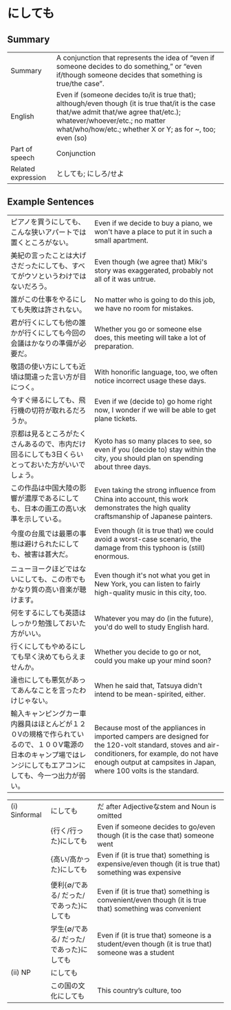 # にしても

## Summary

<table><tr>   <td>Summary</td>   <td>A conjunction that represents the idea of “even if someone decides to do something,” or “even if/though someone decides that something is true/the case”.</td></tr><tr>   <td>English</td>   <td>Even if (someone decides to/it is true that); although/even though (it is true that/it is the case that/we admit that/we agree that/etc.); whatever/whoever/etc.; no matter what/who/how/etc.; whether X or Y; as for ~, too; even (so)</td></tr><tr>   <td>Part of speech</td>   <td>Conjunction</td></tr><tr>   <td>Related expression</td>   <td>としても; にしろ/せよ</td></tr></table>

## Example Sentences

<table><tr>   <td>ピアノを買うにしても、こんな狭いアパートでは置くところがない。</td>   <td>Even if we decide to buy a piano, we won't have a place to put it in such a small apartment.</td></tr><tr>   <td>美紀の言ったことは大げさだったにしても、すべてがウソというわけではないだろう。</td>   <td>Even though (we agree that) Miki's story was exaggerated, probably not all of it was untrue.</td></tr><tr>   <td>誰がこの仕事をやるにしても失敗は許されない。</td>   <td>No matter who is going to do this job, we have no room for mistakes.</td></tr><tr>   <td>君が行くにしても他の誰かが行くにしても今回の会議はかなりの準備が必要だ。</td>   <td>Whether you go or someone else does, this meeting will take a lot of preparation.</td></tr><tr>   <td>敬語の使い方にしても近頃は間違った言い方が目につく。</td>   <td>With honorific language, too, we often notice incorrect usage these days.</td></tr><tr>   <td>今すぐ帰るにしても、飛行機の切符が取れるだろうか。</td>   <td>Even if we (decide to) go home right now, I wonder if we will be able to get plane tickets.</td></tr><tr>   <td>京都は見るところがたくさんあるので、市内だけ回るにしても3日くらいとっておいた方がいいでしょう。</td>   <td>Kyoto has so many places to see, so even if you (decide to) stay within the city, you should plan on spending about three days.</td></tr><tr>   <td>この作品は中国大陸の影響が濃厚であるにしても、日本の画工の高い水準を示している。</td>   <td>Even taking the strong inﬂuence from China into account, this work demonstrates the high quality craftsmanship of Japanese painters.</td></tr><tr>   <td>今度の台風では最悪の事態は避けられたにしても、被害は甚大だ。</td>   <td>Even though (it is true that) we could avoid a worst-case scenario, the damage from this typhoon is (still) enormous.</td></tr><tr>   <td>ニューヨークほどではないにしても、この市でもかなり質の高い音楽が聴けます。</td>   <td>Even though it's not what you get in New York, you can listen to fairly high-quality music in this city, too.</td></tr><tr>   <td>何をするにしても英語はしっかり勉強しておいた方がいい。</td>   <td>Whatever you may do (in the future), you'd do well to study English hard.</td></tr><tr>   <td>行くにしてもやめるにしても早く決めてもらえませんか。</td>   <td>Whether you decide to go or not, could you make up your mind soon?</td></tr><tr>   <td>達也にしても悪気があってあんなことを言ったわけじゃない。</td>   <td>When he said that, Tatsuya didn't intend to be mean-spirited, either.</td></tr><tr>   <td>輸入キャンピングカー車内器具はほとんどが１２０Vの規格で作られているので、１００V電源の日本のキャンプ場ではレンジにしてもエアコンにしても、今一つ出力が弱い。</td>   <td>Because most of the appliances in imported campers are designed for the 120-volt standard, stoves and air-conditioners, for example, do not have enough output at campsites in Japan, where 100 volts is the standard.</td></tr></table>

<table class="table"><tbody><tr class="tr head"><td class="td"><span class="numbers">(i)</span> <span class="bold">Sinformal</span></td><td class="td"><span class="concept">にしても</span></td><td class="td"><span>だ after Adjectiveなstem and Noun is omitted</span></td></tr><tr class="tr"><td class="td"></td><td class="td"><span>{行く/行った}</span><span class="concept">にしても</span></td><td class="td"><span>Even if someone decides to go/even though (it is the case that) someone went</span></td></tr><tr class="tr"><td class="td"></td><td class="td"><span>{高い/高かった}</span><span class="concept">にしても</span></td><td class="td"><span>Even if (it is true that) something is expensive/even though (it is true that) something was expensive</span></td></tr><tr class="tr"><td class="td"></td><td class="td"><span>便利{∅/である/ だった/であった}</span><span class="concept">にしても</span></td><td class="td"><span>Even if (it is true that) something is convenient/even though (it is true that) something was convenient</span></td></tr><tr class="tr"><td class="td"></td><td class="td"><span>学生{∅/である/ だった/であった}</span><span class="concept">にしても</span></td><td class="td"><span>Even if (it is true that) someone is a student/even though (it is true that) someone was a student</span></td></tr><tr class="tr head"><td class="td"><span class="numbers">(ii)</span> <span class="bold">NP</span></td><td class="td"><span class="concept">にしても</span></td><td class="td"></td></tr><tr class="tr"><td class="td"></td><td class="td"><span>この国の文化</span><span class="concept">にしても</span></td><td class="td"><span>This country’s culture, too</span></td></tr></tbody></table>


